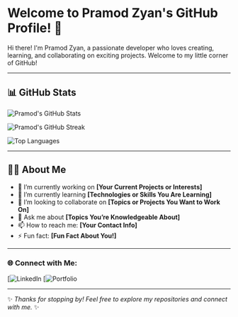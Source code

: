 # Welcome to Pramod Zyan's GitHub Profile! 🌟

Hi there! I'm Pramod Zyan, a passionate developer who loves creating, learning, and collaborating on exciting projects. Welcome to my little corner of GitHub!

---

## 📊 GitHub Stats
![Pramod's GitHub Stats](https://github-readme-stats.vercel.app/api?username=pramodzyan&show_icons=true&theme=radical)

![Pramod's GitHub Streak](https://streak-stats.demolab.com?user=pramodzyan&theme=radical)

![Top Languages](https://github-readme-stats.vercel.app/api/top-langs/?username=pramodzyan&layout=compact&theme=radical)

---

## 👨‍💻 About Me
- 🔭 I’m currently working on **[Your Current Projects or Interests]**
- 🌱 I’m currently learning **[Technologies or Skills You Are Learning]**
- 👯 I’m looking to collaborate on **[Topics or Projects You Want to Work On]**
- 💬 Ask me about **[Topics You’re Knowledgeable About]**
- 📫 How to reach me: **[Your Contact Info]**
- ⚡ Fun fact: **[Fun Fact About You!]**

---

### 🌐 Connect with Me:
[![LinkedIn](www.linkedin.com/in/pramod-sai-yallapu-2662921a6)
[![Portfolio](https://pramodsai-portfolio.netlify.app/)

---

✨ _Thanks for stopping by! Feel free to explore my repositories and connect with me._ ✨
